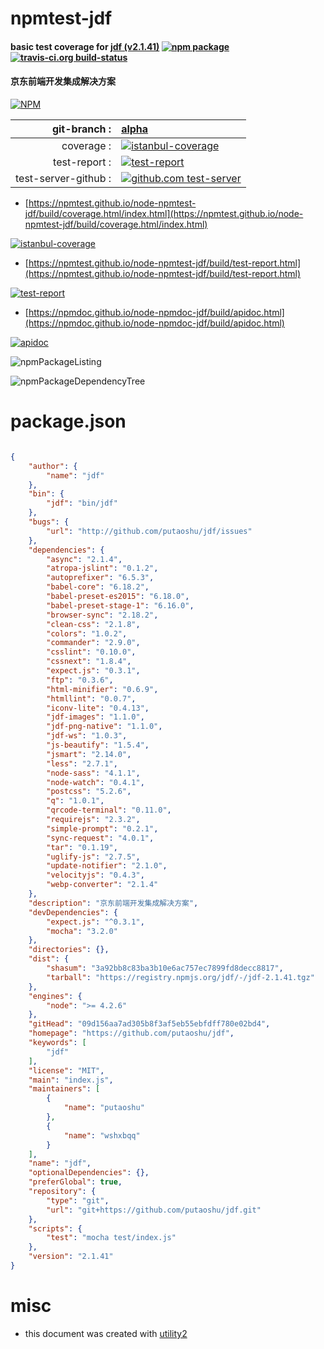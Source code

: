 # npmtest-jdf

#### basic test coverage for  [jdf (v2.1.41)](https://github.com/putaoshu/jdf)  [![npm package](https://img.shields.io/npm/v/npmtest-jdf.svg?style=flat-square)](https://www.npmjs.org/package/npmtest-jdf) [![travis-ci.org build-status](https://api.travis-ci.org/npmtest/node-npmtest-jdf.svg)](https://travis-ci.org/npmtest/node-npmtest-jdf)

#### 京东前端开发集成解决方案

[![NPM](https://nodei.co/npm/jdf.png?downloads=true&downloadRank=true&stars=true)](https://www.npmjs.com/package/jdf)

| git-branch : | [alpha](https://github.com/npmtest/node-npmtest-jdf/tree/alpha)|
|--:|:--|
| coverage : | [![istanbul-coverage](https://npmtest.github.io/node-npmtest-jdf/build/coverage.badge.svg)](https://npmtest.github.io/node-npmtest-jdf/build/coverage.html/index.html)|
| test-report : | [![test-report](https://npmtest.github.io/node-npmtest-jdf/build/test-report.badge.svg)](https://npmtest.github.io/node-npmtest-jdf/build/test-report.html)|
| test-server-github : | [![github.com test-server](https://npmtest.github.io/node-npmtest-jdf/GitHub-Mark-32px.png)](https://npmtest.github.io/node-npmtest-jdf/build/app/index.html) | | build-artifacts : | [![build-artifacts](https://npmtest.github.io/node-npmtest-jdf/glyphicons_144_folder_open.png)](https://github.com/npmtest/node-npmtest-jdf/tree/gh-pages/build)|

- [https://npmtest.github.io/node-npmtest-jdf/build/coverage.html/index.html](https://npmtest.github.io/node-npmtest-jdf/build/coverage.html/index.html)

[![istanbul-coverage](https://npmtest.github.io/node-npmtest-jdf/build/screenCapture.buildCi.browser.%252Ftmp%252Fbuild%252Fcoverage.lib.html.png)](https://npmtest.github.io/node-npmtest-jdf/build/coverage.html/index.html)

- [https://npmtest.github.io/node-npmtest-jdf/build/test-report.html](https://npmtest.github.io/node-npmtest-jdf/build/test-report.html)

[![test-report](https://npmtest.github.io/node-npmtest-jdf/build/screenCapture.buildCi.browser.%252Ftmp%252Fbuild%252Ftest-report.html.png)](https://npmtest.github.io/node-npmtest-jdf/build/test-report.html)

- [https://npmdoc.github.io/node-npmdoc-jdf/build/apidoc.html](https://npmdoc.github.io/node-npmdoc-jdf/build/apidoc.html)

[![apidoc](https://npmdoc.github.io/node-npmdoc-jdf/build/screenCapture.buildCi.browser.%252Ftmp%252Fbuild%252Fapidoc.html.png)](https://npmdoc.github.io/node-npmdoc-jdf/build/apidoc.html)

![npmPackageListing](https://npmtest.github.io/node-npmtest-jdf/build/screenCapture.npmPackageListing.svg)

![npmPackageDependencyTree](https://npmtest.github.io/node-npmtest-jdf/build/screenCapture.npmPackageDependencyTree.svg)



# package.json

```json

{
    "author": {
        "name": "jdf"
    },
    "bin": {
        "jdf": "bin/jdf"
    },
    "bugs": {
        "url": "http://github.com/putaoshu/jdf/issues"
    },
    "dependencies": {
        "async": "2.1.4",
        "atropa-jslint": "0.1.2",
        "autoprefixer": "6.5.3",
        "babel-core": "6.18.2",
        "babel-preset-es2015": "6.18.0",
        "babel-preset-stage-1": "6.16.0",
        "browser-sync": "2.18.2",
        "clean-css": "2.1.8",
        "colors": "1.0.2",
        "commander": "2.9.0",
        "csslint": "0.10.0",
        "cssnext": "1.8.4",
        "expect.js": "0.3.1",
        "ftp": "0.3.6",
        "html-minifier": "0.6.9",
        "htmllint": "0.0.7",
        "iconv-lite": "0.4.13",
        "jdf-images": "1.1.0",
        "jdf-png-native": "1.1.0",
        "jdf-ws": "1.0.3",
        "js-beautify": "1.5.4",
        "jsmart": "2.14.0",
        "less": "2.7.1",
        "node-sass": "4.1.1",
        "node-watch": "0.4.1",
        "postcss": "5.2.6",
        "q": "1.0.1",
        "qrcode-terminal": "0.11.0",
        "requirejs": "2.3.2",
        "simple-prompt": "0.2.1",
        "sync-request": "4.0.1",
        "tar": "0.1.19",
        "uglify-js": "2.7.5",
        "update-notifier": "2.1.0",
        "velocityjs": "0.4.3",
        "webp-converter": "2.1.4"
    },
    "description": "京东前端开发集成解决方案",
    "devDependencies": {
        "expect.js": "^0.3.1",
        "mocha": "3.2.0"
    },
    "directories": {},
    "dist": {
        "shasum": "3a92bb8c83ba3b10e6ac757ec7899fd8decc8817",
        "tarball": "https://registry.npmjs.org/jdf/-/jdf-2.1.41.tgz"
    },
    "engines": {
        "node": ">= 4.2.6"
    },
    "gitHead": "09d156aa7ad305b8f3af5eb55ebfdff780e02bd4",
    "homepage": "https://github.com/putaoshu/jdf",
    "keywords": [
        "jdf"
    ],
    "license": "MIT",
    "main": "index.js",
    "maintainers": [
        {
            "name": "putaoshu"
        },
        {
            "name": "wshxbqq"
        }
    ],
    "name": "jdf",
    "optionalDependencies": {},
    "preferGlobal": true,
    "repository": {
        "type": "git",
        "url": "git+https://github.com/putaoshu/jdf.git"
    },
    "scripts": {
        "test": "mocha test/index.js"
    },
    "version": "2.1.41"
}
```



# misc
- this document was created with [utility2](https://github.com/kaizhu256/node-utility2)
